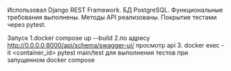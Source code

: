 Использовал Django REST Framework. БД PostgreSQL. 
Функциональные требования выполнены. 
Методы API реализованы. 
Покрытие тестами через pytest.

Запуск
1.docker compose up --build
2.по адресу http://0.0.0.0:8000/api/schema/swagger-ui/ просмотр api
3. docker exec -it <container_id> pytest main/test  для выполнения тестов при запущенном docker compose


